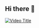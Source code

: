 ## Hi there 👋
[![Video Title](https://img.youtube.com/vi/mUWuZjbnef0/0.jpg)](https://www.youtube.com/watch?v=mUWuZjbnef0)





